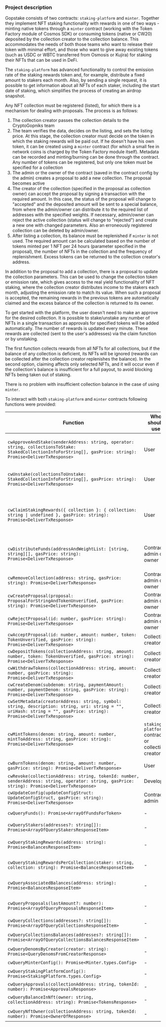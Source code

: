 ### Project description

Gopstake consists of two contracts: `staking-platform` and `minter`. Together they implement NFT staking functionality with rewards in one of two ways - minting native tokens through a `minter` contract (working with the Token Factory module of Cosmos SDK) or consuming tokens (native or CW20) deposited by the collection creator to the collection balance. This accommodates the needs of both those teams who want to release their token with minimal effort, and those who want to give away existing tokens (such as USDC or WBTC transferred from Osmosis or Kujira) for staking their NFTs that can be used in DeFi.

The `staking-platform` has advanced functionality to control the emission rate of the staking rewards token and, for example, distribute a fixed amount to stakers each month. Also, by sending a single request, it is possible to get information about all NFTs of each staker, including the start date of staking, which simplifies the process of creating an airdrop snapshot.

Any NFT collection must be registered (listed), for which there is a mechanism for dealing with proposals. The process is as follows:
1. The collection creator passes the collection details to the CryptoGopniks team
2. The team verifies the data, decides on the listing, and sets the listing price. At this stage, the collection creator must decide on the token in which the staking rewards will be paid out. If he doesn't have his own token, it can be created using a `minter` contract (for which a small fee in network coins is charged by the Token Factory module itself). Metadata can be recorded and minting/burning can be done through the contract. Any number of tokens can be registered, but only one token must be specified for a collection
3. The admin or the owner of the contract (saved in the contract config by the admin) creates a proposal to add a new collection. The proposal becomes active
4. The creator of the collection (specified in the proposal as collection owner) can accept the proposal by signing a transaction with the required amount. In this case, the status of the proposal will change to "accepted" and the deposited amount will be sent to a special balance, from where the admin/owner can distribute it to the required list of addresses with the specified weights. If necessary, admin/owner can reject the active collection (status will change to "rejected") and create a new one with changed parameters. Also an erroneously registered collection can be deleted by admin/owner.
5. After listing a collection, its balance must be replenished if `minter` is not used. The required amount can be calculated based on the number of tokens minted per 1 NFT per 24 hours (parameter specified in the proposal), the number of NFTs in the collection and the frequency of replenishment. Excess tokens can be returned to the collection creator's address.

In addition to the proposal to add a collection, there is a proposal to update the collection parameters. This can be used to change the collection token or emission rate, which gives access to the real yield functionality of NFT staking, where the collection creator distributes income to the stakers each month, adjusting the emission rate to match its value. When such a proposal is accepted, the remaining rewards in the previous tokens are automatically claimed and the excess balance of the collection is returned to its owner.

To get started with the platform, the user doesn't need to make an approve for the desired collection. It is possible to stake/unstake any number of NFTs in a single transaction as approvals for specified tokens will be added automatically. The number of rewards is updated every minute. These rewards are collected (sent to the user's addresses) via the claim function or by unstaking.

The first function collects rewards from all NFTs for all collections, but if the balance of any collection is deficient, its NFTs will be ignored (rewards can be collected after the collection creator replenishes the balance). In the second option, claiming affects only selected NFTs, and it will occur even if the collection's balance is insufficient for a full payout, to avoid blocking NFTs being taken out of staking.

There is no problem with insufficient collection balance in the case of using `minter`. 

To interact with both `staking-platform` and `minter` contracts following functions were provided:


| Function | Who should use | Description |
| -------- | -------------- | ----------- |
| `cwApproveAndStake(senderAddress: string, operator: string, collectionsToStake: StakedCollectionInfoForString[], gasPrice: string): Promise<DeliverTxResponse>` | User | Approve and stake NFTs to start earning staking rewards. Sender is the user and operator is the `staking-platform` (must be used `STAKING_PLATFORM_CONTRACT.DATA.ADDRESS`) |
| `cwUnstake(collectionsToUnstake: StakedCollectionInfoForString[], gasPrice: string): Promise<DeliverTxResponse>` | User | Unstake NFTs and claim any pending staking rewards. In case of insufficient collection balance rewards for NFTs of this collection will not be claimed |
| `cwClaimStakingRewards({ collection }: { collection: string \| undefined }, gasPrice: string): Promise<DeliverTxResponse>` | User | Claim pending staking rewards for staked NFTs. If the collection address is not specified all collections rewards will be claimed. In case of insufficient collection balance rewards for NFTs of this collection will be claimed anyway to reset pending balances |
| `cwDistributeFunds(addressAndWeightList: [string, string][], gasPrice: string): Promise<DeliverTxResponse>` | Contract admin or owner | Distribute funds from the collection registration balance to specified recipients corresponding to their weights. The sum of weights must be equal one. Every weight must not exceed one |
| `cwRemoveCollection(address: string, gasPrice: string): Promise<DeliverTxResponse>` | Contract admin or owner | Remove a collection and associated data from `staking-platform` |
| `cwCreateProposal(proposal: ProposalForStringAndTokenUnverified, gasPrice: string): Promise<DeliverTxResponse>` | Contract admin or owner | Create a proposal to list a new NFT collection or update parameters of an existing one |
| `cwRejectProposal(id: number, gasPrice: string): Promise<DeliverTxResponse>` | Contract admin or owner | Reject an active collection proposal |
| `cwAcceptProposal(id: number, amount: number, token: TokenUnverified, gasPrice: string): Promise<DeliverTxResponse>` | Collection creator | Accept an active collection proposal by paying the listing price |
| `cwDepositTokens(collectionAddress: string, amount: number, token: TokenUnverified, gasPrice: string): Promise<DeliverTxResponse>` | Collection creator | Deposit tokens to a collection's reward balance |
| `cwWithdrawTokens(collectionAddress: string, amount: number, gasPrice: string): Promise<DeliverTxResponse>` | Collection creator | Withdraw excess tokens from a collection's reward balance |
| `cwCreateDenom(subdenom: string, paymentAmount: number, paymentDenom: string, gasPrice: string): Promise<DeliverTxResponse>` | Collection creator | Create a new token denomination using the `minter` contract |
| `cwSetMetadata(creatorAddress: string, symbol: string, description: string, uri: string = "", uriHash: string = "", gasPrice: string): Promise<DeliverTxResponse>` | Collection creator | Set metadata for a token created with the `minter` contract |
| `cwMintTokens(denom: string, amount: number, mintToAddress: string, gasPrice: string): Promise<DeliverTxResponse>` | `staking-platform` contract or collection creator | Mint new tokens using the `minter` contract. If `EmissionType` is `minting` it will be called by `staking-platform`. In case of `spending` `EmissionType` the collection creator can manually call the function and replenish collection balance |
| `cwBurnTokens(denom: string, amount: number, gasPrice: string): Promise<DeliverTxResponse>` | User | Burn tokens using the `minter` contract. It is not required under normal conditions |
| `cwRevoke(collectionAddress: string, tokenId: number, senderAddress: string, operator: string, gasPrice: string): Promise<DeliverTxResponse>` | Developer | Remove approval from NFT. For debugging |
| `cwUpdateConfig(updateConfigStruct: UpdateConfigStruct, gasPrice: string): Promise<DeliverTxResponse>` | Contract admin | Update configuration parameters for the contract |
| `cwQueryFunds(): Promise<ArrayOfFundsForToken>` | - | Return the account balance for contributions when listing collections |
| `cwQueryStakers(addresses?: string[]): Promise<ArrayOfQueryStakersResponseItem>` | - | Return the list of stakers for specified (or all) staking addresses |
| `cwQueryStakingRewards(address: string): Promise<BalancesResponseItem>` | - | Return, for a specified address, a list of staking awards summarized across all collections and NFTs |
| `cwQueryStakingRewardsPerCollection(staker: string, collection: string): Promise<BalancesResponseItem>` | - | Return, for a specified staker and collection, a list of staking awards summarized across all NFTs |
| `cwQueryAssociatedBalances(address: string): Promise<BalancesResponseItem>` | - | Return for the specified address the list of balances of tokens of registered collections (associated balances) |
| `cwQueryProposals(lastAmount?: number): Promise<ArrayOfQueryProposalsResponseItem>` | - | Return a list of the specified number of recent proposals (or all proposals) for the specified address |
| `cwQueryCollections(addresses?: string[]): Promise<ArrayOfQueryCollectionsResponseItem>` | - | Return a list of collections at the specified (or all) collection addresses |
| `cwQueryCollectionsBalances(addresses?: string[]): Promise<ArrayOfQueryCollectionsBalancesResponseItem>` | - | Return a list of collection balances for the specified (or all) collection addresses |
| `cwQueryDenomsByCreator(creator: string): Promise<QueryDenomsFromCreatorResponse>` | - | Return a list of denoms for tokens created by the specified address |
| `cwQueryMinterConfig(): Promise<Minter.types.Config>` | - | Return the `minter` contract configuration |
| `cwQueryStakingPlatformConfig(): Promise<StakingPlatform.types.Config>` | - | Return the `staking-platform` contract configuration |
| `cwQueryApprovals(collectionAddress: string, tokenId: number): Promise<ApprovalsResponse>` | - | Return approvals that a token has  |
| `cwQueryBalanceInNft(owner: string, collectionAddress: string): Promise<TokensResponse>` | - | Return a list of tokens owned by the given address  |
| `cwQueryNftOwner(collectionAddress: string, tokenId: number): Promise<OwnerOfResponse>` | - | Return the owner of the given token, error if token does not exist |

